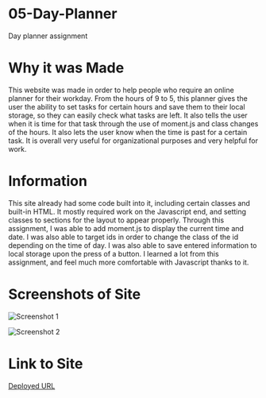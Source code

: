 # 05-Day-Planner
Day planner assignment

# Why it was Made
This website was made in order to help people who require an online planner for their workday. From the hours of 9 to 5, this planner gives the user the ability to set tasks for certain hours and save them to their local storage, so they can easily check what tasks are left. It also tells the user when it is time for that task through the use of moment.js and class changes of the hours. It also lets the user know when the time is past for a certain task. It is overall very useful for organizational purposes and very helpful for work.

# Information
This site already had some code built into it, including certain classes and built-in HTML. It mostly required work on the Javascript end, and setting classes to sections for the layout to appear properly. Through this assignment, I was able to add moment.js to display the current time and date. I was also able to target ids in order to change the class of the id depending on the time of day. I was also able to save entered information to local storage upon the press of a button. I learned a lot from this assignment, and feel much more comfortable with Javascript thanks to it.

# Screenshots of Site
![Screenshot 1](https://user-images.githubusercontent.com/74507818/107999182-70a74300-6fac-11eb-8815-f5eb816a3c98.png)

![Screenshot 2](https://user-images.githubusercontent.com/74507818/107999193-78ff7e00-6fac-11eb-8cbd-68d624a5f7ca.png)

# Link to Site
[Deployed URL](https://josiecl.github.io/05-Day-Planner/)